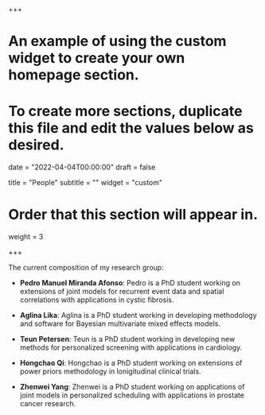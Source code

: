 +++
# An example of using the custom widget to create your own homepage section.
# To create more sections, duplicate this file and edit the values below as desired.

date = "2022-04-04T00:00:00"
draft = false

title = "People"
subtitle = ""
widget = "custom"

# Order that this section will appear in.
weight = 3

+++

The current composition of my research group:

- **Pedro Manuel Miranda Afonso**: Pedro is a PhD student working on extensions of joint models for recurrent event data and spatial correlations with applications in cystic fibrosis.

- **Aglina Lika**: Aglina is a PhD student working in developing methodology and software for Bayesian multivariate mixed effects models.

- **Teun Petersen**: Teun is a PhD student working in developing new methods for personalized screening with applications in cardiology.

- **Hongchao Qi**: Hongchao is a PhD student working on extensions of power priors methodology in lonigitudinal clinical trials.

- **Zhenwei Yang**: Zhenwei is a PhD student working on applications of joint models in personalized scheduling with applications in prostate cancer research.

